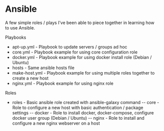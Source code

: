 # Ansible 

A few simple roles / plays I've been able to piece together in learning how to use Ansible. 

Playbooks
 - apt-up.yml - Playbook to update servers / groups ad hoc
 - core.yml  - Playbook example for using core configuration role
 - docker.yml - Playbook example for using docker install role (Debian / Ubuntu)
 - hosts - Same ansible hosts file
 - make-host.yml - Playbook example for using multiple roles together to create a new host
 - nginx.yml - Playbook example for using nginx role 

Roles 
 - roles - Basic ansible role created with ansible-galaxy command
 -- core - Role to configure a new host with basic authentication / package settings
 -- docker - Role to install docker, docker-compose, configure docker user group (Debian / Ubuntu)
 -- nginx - Role to install and configure a new nginx webserver on a host 

